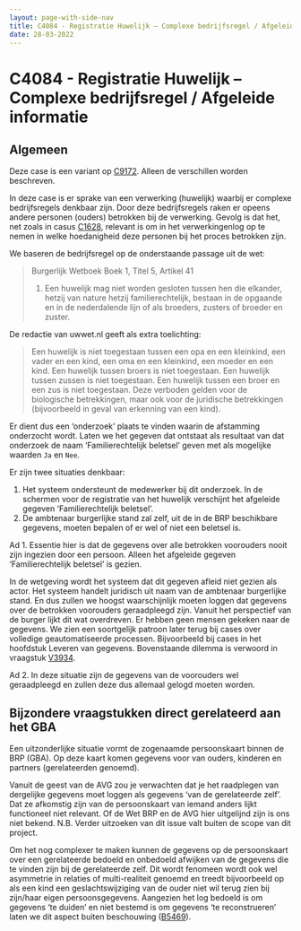 ```yaml
---
layout: page-with-side-nav
title: C4084 - Registratie Huwelijk – Complexe bedrijfsregel / Afgeleide informatie
date: 28-03-2022
---
```


# C4084 - Registratie Huwelijk – Complexe bedrijfsregel / Afgeleide informatie

## Algemeen
Deze case is een variant op [C9172](./9172.md). Alleen de verschillen worden beschreven.

In deze case is er sprake van een verwerking (huwelijk) waarbij er complexe bedrijfsregels denkbaar zijn. Door deze bedrijfsregels raken er opeens andere personen (ouders) betrokken bij de verwerking. Gevolg is dat het, net zoals in casus [C1628](./1628.md), relevant is om in het verwerkingenlog op te nemen in welke hoedanigheid deze personen bij het proces betrokken zijn.

We baseren de bedrijfsregel op de onderstaande passage uit de wet: 
> Burgerlijk Wetboek Boek 1, Titel 5, Artikel 41
> 1. Een huwelijk mag niet worden gesloten tussen hen die elkander, hetzij van nature hetzij familierechtelijk, bestaan in de opgaande en in de nederdalende lijn of als broeders, zusters of broeder en zuster. 

De redactie van uwwet.nl geeft als extra toelichting:

> Een huwelijk is niet toegestaan tussen een opa en een kleinkind, een vader en een kind, een oma en een kleinkind, een moeder en een kind. Een huwelijk tussen broers is niet toegestaan. Een huwelijk tussen zussen is niet toegestaan. Een huwelijk tussen een broer en een zus is niet toegestaan. Deze verboden gelden voor de biologische betrekkingen, maar ook voor de juridische betrekkingen (bijvoorbeeld in geval van erkenning van een kind).

Er dient dus een ‘onderzoek’ plaats te vinden waarin de afstamming onderzocht wordt. Laten we het gegeven dat ontstaat als resultaat van dat onderzoek de naam ‘Familierechtelijk beletsel’ geven met als mogelijke waarden `Ja` en `Nee`.

Er zijn twee situaties denkbaar:
1.	Het systeem ondersteunt de medewerker bij dit onderzoek. In de schermen voor de registratie van het huwelijk verschijnt het afgeleide gegeven ‘Familierechtelijk beletsel’.
2.	De ambtenaar burgerlijke stand zal zelf, uit de in de BRP beschikbare gegevens, moeten bepalen of er wel of niet een beletsel is.

Ad 1. 
Essentie hier is dat de gegevens over alle betrokken voorouders nooit zijn ingezien door een persoon. Alleen het afgeleide gegeven ‘Familierechtelijk beletsel’ is gezien.

In de wetgeving wordt het systeem dat dit gegeven afleid niet gezien als actor. Het systeem handelt juridisch uit naam van de ambtenaar burgerlijke stand. En dus zullen we hoogst waarschijnlijk moeten loggen dat gegevens over de betrokken voorouders geraadpleegd zijn. Vanuit het perspectief van de burger lijkt dit wat overdreven. Er hebben geen mensen gekeken naar de gegevens. We zien een soortgelijk patroon later terug bij cases over volledige geautomatiseerde processen. Bijvoorbeeld bij cases in het hoofdstuk Leveren van gegevens.
Bovenstaande dilemma is verwoord in vraagstuk [V3934](./3934.md).

Ad 2.
In deze situatie zijn de gegevens van de voorouders wel geraadpleegd en zullen deze dus allemaal gelogd moeten worden.

## Bijzondere vraagstukken direct gerelateerd aan het GBA
Een uitzonderlijke situatie vormt de zogenaamde persoonskaart binnen de BRP (GBA). Op deze kaart komen gegevens voor van ouders, kinderen en partners (gerelateerden genoemd). 

Vanuit de geest van de AVG zou je verwachten dat je het raadplegen van dergelijke gegevens moet loggen als gegevens ‘van de gerelateerde zelf’. Dat ze afkomstig zijn van de persoonskaart van iemand anders lijkt functioneel niet relevant. Of de Wet BRP en de AVG hier uitgelijnd zijn is ons niet bekend.
N.B. Verder uitzoeken van dit issue valt buiten de scope van dit project.

Om het nog complexer te maken kunnen de gegevens op de persoonskaart over een gerelateerde bedoeld en onbedoeld afwijken van de gegevens die te vinden zijn bij de gerelateerde zelf. Dit wordt fenomeen wordt ook wel asymmetrie in relaties of multi-realiteit genoemd en treedt bijvoorbeeld op als een kind een geslachtswijziging van de ouder niet wil terug zien bij zijn/haar eigen persoonsgegevens. Aangezien het log bedoeld is om gegevens ‘te duiden’ en niet bestemd is om gegevens ‘te reconstrueren’ laten we dit aspect buiten beschouwing ([B5469](./5469.md)). 

